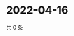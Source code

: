 # 2022-04-16

共 0 条

<!-- BEGIN WEIBO -->
<!-- 最后更新时间 Sat Apr 16 2022 19:11:14 GMT+0800 (China Standard Time) -->

<!-- END WEIBO -->

